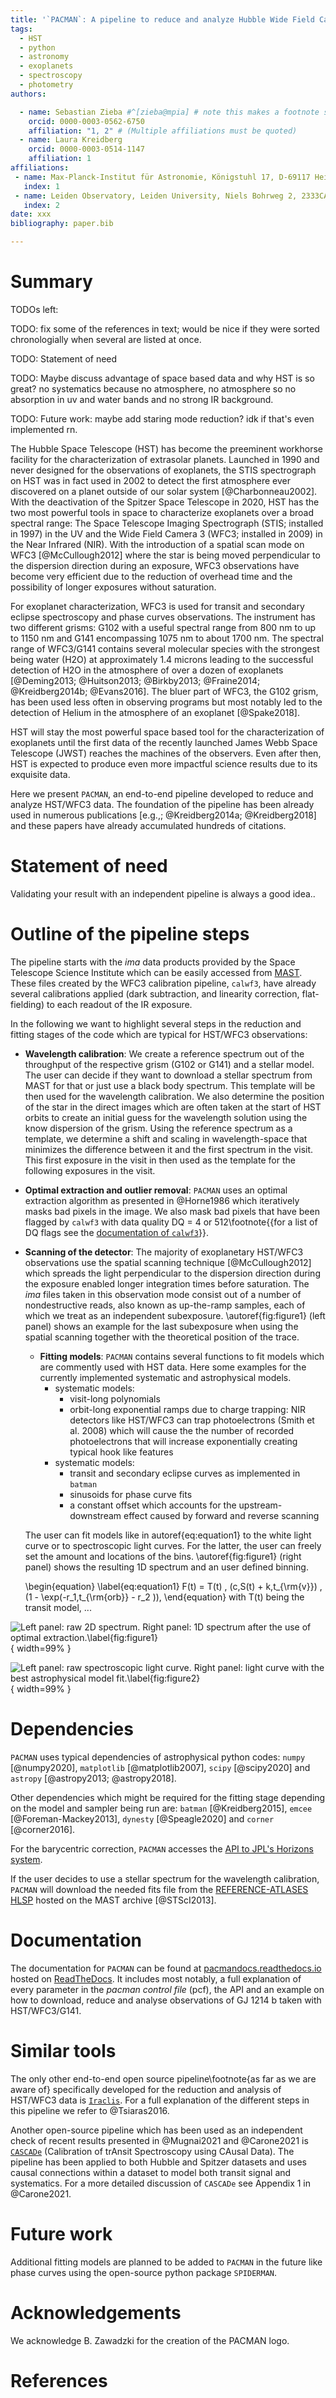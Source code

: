 ```yaml
---
title: '`PACMAN`: A pipeline to reduce and analyze Hubble Wide Field Camera 3 IF Grism data'
tags:
  - HST
  - python
  - astronomy
  - exoplanets
  - spectroscopy
  - photometry
authors:

  - name: Sebastian Zieba #^[zieba@mpia] # note this makes a footnote saying 'co-first author'
    orcid: 0000-0003-0562-6750
    affiliation: "1, 2" # (Multiple affiliations must be quoted)
  - name: Laura Kreidberg
    orcid: 0000-0003-0514-1147
    affiliation: 1
affiliations:
 - name: Max-Planck-Institut für Astronomie, Königstuhl 17, D-69117 Heidelberg, Germany
   index: 1
 - name: Leiden Observatory, Leiden University, Niels Bohrweg 2, 2333CA Leiden, The Netherlands
   index: 2
date: xxx
bibliography: paper.bib

---
```


# Summary


TODOs left:

TODO: fix some of the references in text; would be nice if they were sorted chronologially when several are listed at once.

TODO: Statement of need

TODO: Maybe discuss advantage of space based data and why HST is so great? no systematics because no atmosphere, no atmosphere so no absorption in uv and water bands and no strong IR background.

TODO: Future work: maybe add staring mode reduction? idk if that's even implemented rn.

The Hubble Space Telescope (HST) has become the preeminent workhorse facility for the characterization of extrasolar planets.
Launched in 1990 and never designed for the observations of exoplanets, the STIS spectrograph on HST was in fact used in 2002 to detect the first atmosphere ever discovered on a planet outside of our solar system [@Charbonneau2002].
With the deactivation of the Spitzer Space Telescope in 2020, HST has the two most powerful tools in space to characterize exoplanets over a broad spectral range:
The Space Telescope Imaging Spectrograph (STIS; installed in 1997) in the UV and the Wide Field Camera 3 (WFC3; installed in 2009) in the Near Infrared (NIR).
With the introduction of a spatial scan mode on WFC3 [@McCullough2012] where the star is being moved perpendicular to the dispersion direction during an exposure, WFC3 observations have become very efficient due to the reduction of overhead time and the possibility of longer exposures without saturation.

For exoplanet characterization, WFC3 is used for transit and secondary eclipse spectroscopy and phase curves observations.
The instrument has two different grisms: G102 with a useful spectral range from 800 nm to up to 1150 nm and G141 encompassing 1075 nm to about 1700 nm.
The spectral range of WFC3/G141 contains several molecular species with the strongest being water (H2O) at approximately 1.4 microns leading to the successful detection of H2O in the atmosphere of over a dozen of exoplanets [@Deming2013; @Huitson2013; @Birkby2013; @Fraine2014; @Kreidberg2014b; @Evans2016].
The bluer part of WFC3, the G102 grism, has been used less often in observing programs but most notably led to the detection of Helium in the atmosphere of an exoplanet [@Spake2018].

HST will stay the most powerful space based tool for the characterization of exoplanets until the first data of the recently launched James Webb Space Telescope (JWST) reaches the machines of the observers. Even after then, HST is expected to produce even more impactful science results due to its exquisite data.

Here we present `PACMAN`, an end-to-end pipeline developed to reduce and analyze HST/WFC3 data.
The foundation of the pipeline has been already used in numerous publications [e.g.,; @Kreidberg2014a; @Kreidberg2018] and these papers have already accumulated hundreds of citations.


# Statement of need

Validating your result with an independent pipeline is always a good idea..


# Outline of the pipeline steps

The pipeline starts with the _ima_ data products provided by the Space Telescope Science Institute which can be easily accessed from [MAST](https://mast.stsci.edu/search/hst).
These files created by the WFC3 calibration pipeline, `calwf3`, have already several calibrations applied (dark subtraction, and linearity correction, flat-fielding) to each readout of the IR exposure.

In the following we want to highlight several steps in the reduction and fitting stages of the code which are typical for HST/WFC3 observations:

- **Wavelength calibration**: We create a reference spectrum out of the throughput of the respective grism (G102 or G141) and a stellar model.
The user can decide if they want to download a stellar spectrum from MAST for that or just use a black body spectrum.
This template will be then used for the wavelength calibration. 
We also determine the position of the star in the direct images which are often taken at the start of HST orbits to create an initial guess for the wavelength solution using the know dispersion of the grism.
Using the reference spectrum as a template, we determine a shift and scaling in wavelength-space that minimizes the difference between it and the first spectrum in the visit.
This first exposure in the visit in then used as the template for the following exposures in the visit.

- **Optimal extraction and outlier removal**: `PACMAN` uses an optimal extraction algorithm as presented in @Horne1986 which iteratively masks bad pixels in the image. 
We also mask bad pixels that have been flagged by `calwf3` with data quality DQ = 4 or 512\footnote{{for a list of DQ flags see the [documentation of `calwf3`](https://wfc3tools.readthedocs.io/en/latest/wfc3tools/calwf3.html)}}.

- **Scanning of the detector**: The majority of exoplanetary HST/WFC3 observations use the spatial scanning technique [@McCullough2012] which spreads the light perpendicular to the dispersion direction during the exposure enabled longer integration times before saturation.
The _ima_ files taken in this observation mode consist out of a number of nondestructive reads, also known as up-the-ramp samples, each of which we treat as an independent subexposure.
\autoref{fig:figure1} (left panel) shows an example for the last subexposure when using the spatial scanning together with the theoretical position of the trace.

  - **Fitting models**: `PACMAN` contains several functions to fit models which are commently used with HST data. Here some examples for the currently implemented systematic and astrophysical models.
    - systematic models:
      - visit-long polynomials
      - orbit-long exponential ramps due to charge trapping: NIR detectors like HST/WFC3 can trap photoelectrons (Smith et al. 2008) which will cause the the number of
  recorded photoelectrons that will increase exponentially creating typical hook like features
    - systematic models:
      - transit and secondary eclipse curves as implemented in `batman`
      - sinusoids for phase curve fits
      - a constant offset which accounts for the upstream-downstream effect caused by forward and reverse scanning

  The user can fit models like in autoref{eq:equation1} to the white light curve or to spectroscopic light curves. For the latter, the user can freely set the amount and locations of the bins. 
  \autoref{fig:figure1} (right panel) shows the resulting 1D spectrum and an user defined binning.
  
  \begin{equation}
  \label{eq:equation1}
  F(t) = T(t) \, (c\,S(t) + k\,t_{\rm{v}}) \, (1 - \exp(-r_1\,t_{\rm{orb}} - r_2 )),
  \end{equation}
  with T(t) being the transit model, ...

![Left panel: raw 2D spectrum. Right panel: 1D spectrum after the use of optimal extraction.\label{fig:figure1}](figures/figure1.png "title-2"){ width=99% }




![Left panel: raw spectroscopic light curve. Right panel: light curve with the best astrophysical model fit.\label{fig:figure2}](figures/figure2.png "title-2"){ width=99% }





# Dependencies

`PACMAN` uses typical dependencies of astrophysical python codes: `numpy` [@numpy2020], `matplotlib` [@matplotlib2007], `scipy` [@scipy2020] and `astropy` [@astropy2013; @astropy2018].

Other dependencies which might be required for the fitting stage depending on the model and sampler being run are: `batman` [@Kreidberg2015], `emcee` [@Foreman-Mackey2013], `dynesty` [@Speagle2020] and `corner` [@corner2016].

For the barycentric correction, `PACMAN` accesses the [API to JPL's Horizons system](https://ssd-api.jpl.nasa.gov/obsolete/horizons_batch_cgi.html).

If the user decides to use a stellar spectrum for the wavelength calibration, `PACMAN` will download the needed fits file from the [REFERENCE-ATLASES HLSP](https://archive.stsci.edu/hlsps/reference-atlases/cdbs/grid/) hosted on the MAST archive [@STScI2013].


# Documentation

The documentation for `PACMAN` can be found at [pacmandocs.readthedocs.io](https://pacmandocs.readthedocs.io/en/latest/) hosted on [ReadTheDocs](https://readthedocs.org/).
It includes most notably, a full explanation of every parameter in the _pacman control file_ (pcf), the API and an example on how to download, reduce and analyse observations of GJ 1214 b taken with HST/WFC3/G141.

# Similar tools

The only other end-to-end open source pipeline\footnote{as far as we are aware of} specifically developed for the reduction and analysis of HST/WFC3 data is [`Iraclis`](https://github.com/ucl-exoplanets/Iraclis).
For a full explanation of the different steps in this pipeline we refer to @Tsiaras2016.

Another open-source pipeline which has been used as an independent check of recent results presented in @Mugnai2021 and @Carone2021 is [`CASCADe`](https://jbouwman.gitlab.io/CASCADe/) (Calibration of trAnsit Spectroscopy using CAusal Data).
The pipeline has been applied to both Hubble and Spitzer datasets and uses causal connections within a dataset to model both transit signal and systematics.
For a more detailed discussion of `CASCADe` see Appendix 1 in @Carone2021.


# Future work

Additional fitting models are planned to be added to `PACMAN` in the future like phase curves using the open-source python package `SPIDERMAN`. 


# Acknowledgements

We acknowledge B. Zawadzki for the creation of the PACMAN logo.



# References
